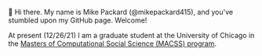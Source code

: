 👋 
Hi there. My name is Mike Packard (@mikepackard415), and you've stumbled upon my GitHub page. Welcome!

At present (12/26/21) I am a graduate student at the University of Chicago in the [Masters of Computational Social Science (MACSS) program](https://macss.uchicago.edu/).
